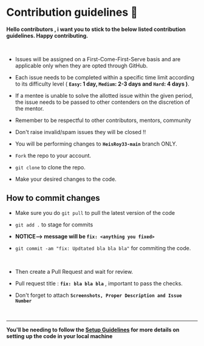 # Contribution guidelines 🔐


**Hello contributors , i want you to stick to the below listed contribution guidelines. Happy contributing.**

<br/>

- Issues will be assigned on a First-Come-First-Serve basis and are applicable only when they are opted through GitHub.
- Each issue needs to be completed within a specific time limit according to its difficulty level ( **`Easy`: 1 day, `Medium`: 2-3 days and `Hard`: 4 days )**.
- If a mentee is unable to solve the allotted issue within the given period, the issue needs to be passed to other contenders on the discretion of the mentor.
- Remember to be respectful to other contributors, mentors, community
- Don't raise invalid/spam issues they will be closed !!

- You will be performing changes to **`HeisRoy33-main`** branch ONLY.
- `Fork` the repo to your account.
- `git clone` to clone the repo.
- Make your desired changes to the code.
## How to commit changes
- Make sure you do `git pull` to pull the latest version of the code
- `git add .` to stage for commits
- **NOTICE--> message will be `fix: <anything you fixed>`**
- `git commit -am "fix: Updtated bla bla bla"` for commiting the code.

  <br/>

- Then create a Pull Request and wait for review.
- Pull request title : **`fix: bla bla bla`** , important to pass the checks.
- Don't forget to attach **`Screenshots, Proper Description and Issue Number`**


<br/>

---

**You'll be needing to follow the [Setup Guidelines](https://github.com/HeisRoy33/doctor-banner/blob/main/rules/Setup.md) for more details on setting up the code in your local machine**


<br/>
